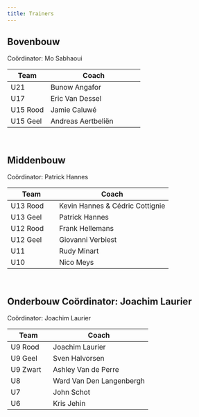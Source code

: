 ```yaml
---
title: Trainers
---
```

<h2>Bovenbouw</h2>
<div class="ranking-tabs">
    <div class="text-gray-800 px-4 pt-4">
        <span class="font-semibold">Coördinator:</span> Mo Sabhaoui
    </div>
</div>
<table width="100%" cellpadding="0" cellspacing="0">
    <thead>
        <tr>
            <th width="30%">Team</th>
            <th>Coach</th>
        </tr>
    </thead>
    <tbody>
            <tr>
                <td>U21</td>
                <td>Bunow Angafor</td>
            </tr>
            <tr>
                <td>U17</td>
                <td>Eric Van Dessel</td>
            </tr>
            <tr>
                <td>U15 Rood</td>
                <td>Jamie Caluwé</td>
            </tr>
            <tr>
                <td>U15 Geel</td>
                <td>Andreas Aertbeliën</td>
            </tr>
    </tbody>
</table>
<br/>
<h2>Middenbouw</h2>
<div class="ranking-tabs">
    <div class="text-gray-800 px-4 pt-4">
        <span class="font-semibold">Coördinator:</span> Patrick Hannes
    </div>
</div>
<table width="100%" cellpadding="0" cellspacing="0">
    <thead>
        <tr>
            <th width="30%">Team</th>
            <th>Coach</th>
        </tr>
    </thead>
    <tbody>
            <tr>
                <td>U13 Rood</td>
                <td>Kevin Hannes & Cédric Cottignie</td>
            </tr>
            <tr>
                <td>U13 Geel</td>
                <td>Patrick Hannes</td>
            </tr>
            <tr>
                <td>U12 Rood</td>
                <td>Frank Hellemans</td>
            </tr>
            <tr>
                <td>U12 Geel</td>
                <td>Giovanni Verbiest</td>
            </tr>
            <tr>
                <td>U11</td>
                <td>Rudy Minart</td>
            </tr>
            <tr>
                <td>U10</td>
                <td>Nico Meys</td>
            </tr>
    </tbody>
</table>
<br/>
<h2>Onderbouw <span>Coördinator: Joachim Laurier</span></h2>
<div class="ranking-tabs">
    <div class="text-gray-800 px-4 pt-4">
        <span class="font-semibold">Coördinator:</span> Joachim Laurier
    </div>
</div>
<table width="100%" cellpadding="0" cellspacing="0">
    <thead>
        <tr>
            <th width="30%">Team</th>
            <th>Coach</th>
        </tr>
    </thead>
    <tbody>
            <tr>
                <td>U9 Rood</td>
                <td>Joachim Laurier</td>
            </tr>
            <tr>
                <td>U9 Geel</td>
                <td>Sven Halvorsen</td>
            </tr>
            <tr>
                <td>U9 Zwart</td>
                <td>Ashley Van de Perre</td>
            </tr>
            <tr>
                <td>U8</td>
                <td>Ward Van Den Langenbergh</td>
            </tr>
            <tr>
                <td>U7</td>
                <td>John Schot</td>
            </tr>
            <tr>
                <td>U6</td>
                <td>Kris Jehin</td>
            </tr>
    </tbody>
</table>